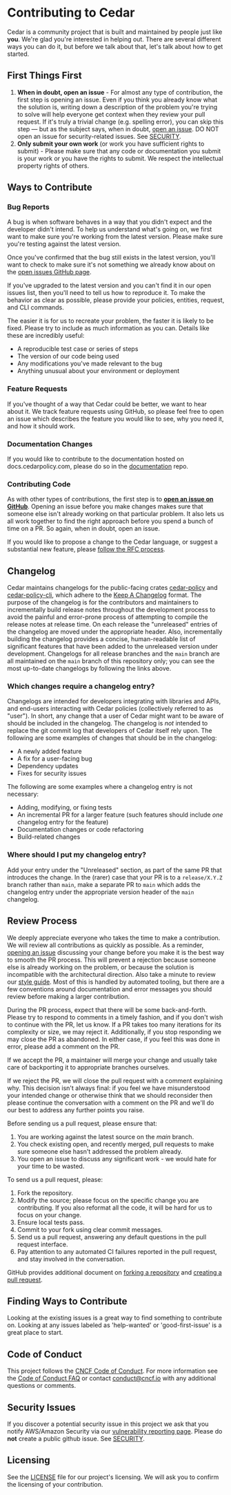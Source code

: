 # Contributing to Cedar

Cedar is a community project that is built and maintained by people just like **you**. We're glad you're interested in helping out. There are several different ways you can do it, but before we talk about that, let's talk about how to get started.

## First Things First

1. **When in doubt, open an issue** - For almost any type of contribution, the first step is opening an issue. Even if you think you already know what the solution is, writing down a description of the problem you're trying to solve will help everyone get context when they review your pull request. If it's truly a trivial change (e.g. spelling error), you can skip this step — but as the subject says, when in doubt, [open an issue](https://github.com/cedar-policy/cedar/issues). DO NOT open an issue for security-related issues. See [SECURITY](SECURITY.md).
2. **Only submit your own work**  (or work you have sufficient rights to submit) - Please make sure that any code or documentation you submit is your work or you have the rights to submit. We respect the intellectual property rights of others.

## Ways to Contribute

### Bug Reports

A bug is when software behaves in a way that you didn't expect and the developer didn't intend. To help us understand what's going on, we first want to make sure you're working from the latest version. Please make sure you're testing against the latest version.

Once you've confirmed that the bug still exists in the latest version, you'll want to check to make sure it's not something we already know about on the [open issues GitHub page](https://github.com/cedar-policy/cedar/issues).

If you've upgraded to the latest version and you can't find it in our open issues list, then you'll need to tell us how to reproduce it. To make the behavior as clear as possible, please provide your policies, entities, request, and CLI commands.

The easier it is for us to recreate your problem, the faster it is likely to be fixed. Please try to include as much information as you can. Details like these are incredibly useful:

* A reproducible test case or series of steps
* The version of our code being used
* Any modifications you've made relevant to the bug
* Anything unusual about your environment or deployment

### Feature Requests

If you've thought of a way that Cedar could be better, we want to hear about it. We track feature requests using GitHub, so please feel free to open an issue which describes the feature you would like to see, why you need it, and how it should work.

### Documentation Changes

If you would like to contribute to the documentation hosted on docs.cedarpolicy.com, please do so in the [documentation](https://github.com/cedar-policy/cedar-docs) repo.

### Contributing Code

As with other types of contributions, the first step is to [**open an issue on GitHub**](https://github.com/cedar-policy/cedar/issues). Opening an issue before you make changes makes sure that someone else isn't already working on that particular problem. It also lets us all work together to find the right approach before you spend a bunch of time on a PR. So again, when in doubt, open an issue.

If you would like to propose a change to the Cedar language, or suggest a substantial new feature, please [follow the RFC process](https://github.com/cedar-policy/rfcs).

## Changelog

Cedar maintains changelogs for the public-facing crates [cedar-policy](https://github.com/cedar-policy/cedar/blob/main/cedar-policy/CHANGELOG.md) and [cedar-policy-cli](https://github.com/cedar-policy/cedar/blob/main/cedar-policy-cli/CHANGELOG.md), which adhere to the [Keep A Changelog](https://keepachangelog.com/en/1.0.0/) format. The purpose of the changelog is for the contributors and maintainers to incrementally build release notes throughout the development process to avoid the painful and error-prone process of attempting to compile the release notes at release time. On each release the "unreleased" entries of the changelog are moved under the appropriate header. Also, incrementally building the changelog provides a concise, human-readable list of significant features that have been added to the unreleased version under development. Changelogs for all release branches and the `main` branch are all maintained on the `main` branch of this repository only; you can see the most up-to-date changelogs by following the links above.

### Which changes require a changelog entry?

Changelogs are intended for developers integrating with libraries and APIs, and end-users interacting with Cedar policies (collectively referred to as "user"). In short, any change that a user of Cedar might want to be aware of should be included in the changelog. The changelog is *not* intended to replace the git commit log that developers of Cedar itself rely upon. The following are some examples of changes that should be in the changelog:

* A newly added feature
* A fix for a user-facing bug
* Dependency updates
* Fixes for security issues

The following are some examples where a changelog entry is not necessary:

* Adding, modifying, or fixing tests
* An incremental PR for a larger feature (such features should include *one* changelog entry for the feature)
* Documentation changes or code refactoring
* Build-related changes

### Where should I put my changelog entry?

Add your entry under the "Unreleased" section, as part of the same PR that introduces the change.
In the (rarer) case that your PR is to a `release/X.Y.Z` branch rather than `main`, make a separate PR to `main` which adds the changelog entry under the appropriate version header of the `main` changelog.

## Review Process

We deeply appreciate everyone who takes the time to make a contribution. We will review all contributions as quickly as possible. As a reminder, [opening an issue](https://github.com/cedar-policy/cedar/issues) discussing your change before you make it is the best way to smooth the PR process. This will prevent a rejection because someone else is already working on the problem, or because the solution is incompatible with the architectural direction.
Also take a minute to review our [style guide](style_guide.md). Most of this is handled by automated tooling, but there are a few conventions around documentation and error messages you should review before making a larger contribution.

During the PR process, expect that there will be some back-and-forth. Please try to respond to comments in a timely fashion, and if you don't wish to continue with the PR, let us know. If a PR takes too many iterations for its complexity or size, we may reject it. Additionally, if you stop responding we may close the PR as abandoned. In either case, if you feel this was done in error, please add a comment on the PR.

If we accept the PR, a maintainer will merge your change and usually take care of backporting it to appropriate branches ourselves.

If we reject the PR, we will close the pull request with a comment explaining why. This decision isn't always final: if you feel we have misunderstood your intended change or otherwise think that we should reconsider then please continue the conversation with a comment on the PR and we'll do our best to address any further points you raise.

 Before sending us a pull request, please ensure that:

1. You are working against the latest source on the *main* branch.
2. You check existing open, and recently merged, pull requests to make sure someone else hasn't addressed the problem already.
3. You open an issue to discuss any significant work - we would hate for your time to be wasted.

To send us a pull request, please:

1. Fork the repository.
2. Modify the source; please focus on the specific change you are contributing. If you also reformat all the code, it will be hard for us to focus on your change.
3. Ensure local tests pass.
4. Commit to your fork using clear commit messages.
5. Send us a pull request, answering any default questions in the pull request interface.
6. Pay attention to any automated CI failures reported in the pull request, and stay involved in the conversation.

GitHub provides additional document on [forking a repository](https://help.github.com/articles/fork-a-repo/) and [creating a pull request](https://help.github.com/articles/creating-a-pull-request/).

## Finding Ways to Contribute

Looking at the existing issues is a great way to find something to contribute on. Looking at any issues labeled as 'help-wanted' or 'good-first-issue' is a great place to start.

## Code of Conduct

This project follows the [CNCF Code of Conduct](https://github.com/cncf/foundation/blob/main/code-of-conduct.md). For more information see the [Code of Conduct FAQ](https://www.cncf.io/conduct/faq/) or contact [conduct@cncf.io](mailto:conduct@cncf.io) with any additional questions or comments.

## Security Issues

If you discover a potential security issue in this project we ask that you notify AWS/Amazon Security via our [vulnerability reporting page](http://aws.amazon.com/security/vulnerability-reporting/). Please do **not** create a public github issue. See [SECURITY](SECURITY.md).

## Licensing

See the [LICENSE](LICENSE) file for our project's licensing. We will ask you to confirm the licensing of your contribution.
